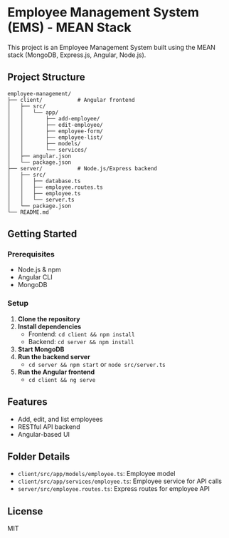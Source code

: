 # Employee Management System (EMS) - MEAN Stack

This project is an Employee Management System built using the MEAN stack (MongoDB, Express.js, Angular, Node.js).

## Project Structure

```
employee-management/
├── client/           # Angular frontend
│   ├── src/
│   │   └── app/
│   │       ├── add-employee/
│   │       ├── edit-employee/
│   │       ├── employee-form/
│   │       ├── employee-list/
│   │       ├── models/
│   │       └── services/
│   ├── angular.json
│   └── package.json
├── server/           # Node.js/Express backend
│   ├── src/
│   │   ├── database.ts
│   │   ├── employee.routes.ts
│   │   ├── employee.ts
│   │   └── server.ts
│   └── package.json
└── README.md
```

## Getting Started

### Prerequisites
- Node.js & npm
- Angular CLI
- MongoDB

### Setup
1. **Clone the repository**
2. **Install dependencies**
	- Frontend: `cd client && npm install`
	- Backend: `cd server && npm install`
3. **Start MongoDB**
4. **Run the backend server**
	- `cd server && npm start` or `node src/server.ts`
5. **Run the Angular frontend**
	- `cd client && ng serve`

## Features
- Add, edit, and list employees
- RESTful API backend
- Angular-based UI

## Folder Details
- `client/src/app/models/employee.ts`: Employee model
- `client/src/app/services/employee.ts`: Employee service for API calls
- `server/src/employee.routes.ts`: Express routes for employee API

## License
MIT
